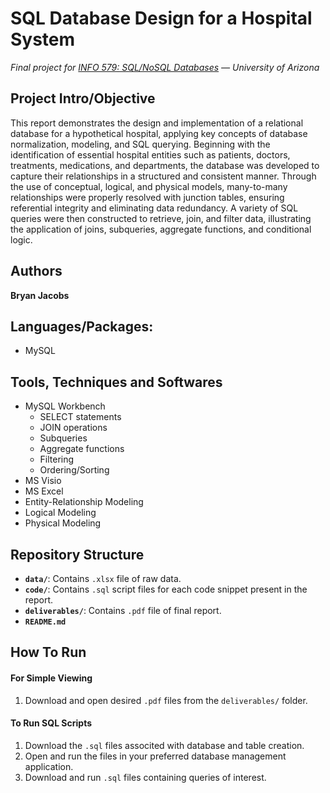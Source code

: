 # SQL Database Design for a Hospital System
*Final project for [INFO 579: SQL/NoSQL Databases](https://infosci.arizona.edu/course/info-579-database-design-sql) — University of Arizona*
  
  
## Project Intro/Objective
This report demonstrates the design and implementation of a relational database for a hypothetical hospital, applying key concepts of database normalization, modeling, and SQL querying. Beginning with the identification of essential hospital entities such as patients, doctors, treatments, medications, and departments, the database was developed to capture their relationships in a structured and consistent manner. Through the use of conceptual, logical, and physical models, many-to-many relationships were properly resolved with junction tables, ensuring referential integrity and eliminating data redundancy. A variety of SQL queries were then constructed to retrieve, join, and filter data, illustrating the application of joins, subqueries, aggregate functions, and conditional logic.  


## Authors
**Bryan Jacobs**   
  
  
## Languages/Packages:
* MySQL
  

## Tools, Techniques and Softwares
* MySQL Workbench
    * SELECT statements
    * JOIN operations
    * Subqueries
    * Aggregate functions
    * Filtering
    * Ordering/Sorting
* MS Visio
* MS Excel
* Entity-Relationship Modeling
* Logical Modeling
* Physical Modeling
  
  
## Repository Structure
- **`data/`**: Contains `.xlsx` file of raw data.
- **`code/`**: Contains `.sql` script files for each code snippet present in the report.
- **`deliverables/`**: Contains `.pdf` file of final report.
- **`README.md`**
  
  
## How To Run
#### For Simple Viewing
1. Download and open desired `.pdf` files from the `deliverables/` folder.

#### To Run SQL Scripts
1. Download the `.sql` files associted with database and table creation.
2. Open and run the files in your preferred database management application.
3. Download and run `.sql` files containing queries of interest.
